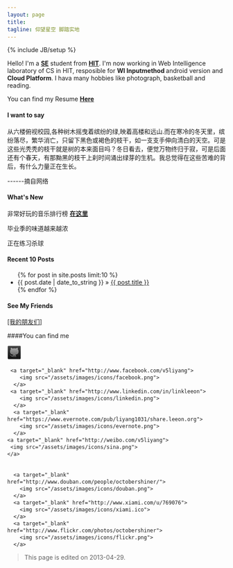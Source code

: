 ```yaml
---
layout: page
title: 
tagline: 仰望星空 脚踏实地
---
```

{% include JB/setup %}

Hello! I'm a <strong><a target="_blank" href="http://en.wikipedia.org/wiki/Software_engineering">SE</a></strong> student from <strong><a target="_blank" href="http://en.hit.edu.cn/" >HIT</a></strong>. I'm now working in Web Intelligence laboratory of CS in HIT, resposible for <strong>WI Inputmethod </strong>android version and <strong>Cloud Platform</strong>.
I hava many hobbies like photograph, basketball and reading.

You can find my Resume <strong><a target="_blank" href="/resume">Here</a></strong>

#### I want to say
从六楼俯视校园,各种树木摇曳着缤纷的绿,映着高楼和远山.而在寒冷的冬天里，缤纷落尽，繁华消亡，只留下黑色或褐色的枝干，如一支支手伸向清白的天空。可是这些光秃秃的枝干就是树的本来面目吗？冬日看去，便觉万物终归于寂，可是后面还有个春天，有那黝黑的枝干上刹时间涌出绿芽的生机。我总觉得在这些苦难的背后，有什么力量正在生长。

------摘自网络

#### What's New

非常好玩的音乐排行榜 <strong><a target="_blank" href="/musicrank.html"> 在这里</a></strong>

毕业季的味道越来越浓

正在练习杀球

#### Recent 10 Posts

<ul class="posts">
  <!--User limit to set the number of posts listed in the page-->
  {% for post in site.posts limit:10 %}
    <li><span>{{ post.date | date_to_string }}</span> &raquo; <a href="{{ BASE_PATH }}{{ post.url }}">{{ post.title }}</a></li>
  {% endfor %}
</ul>

#### See My Friends
<a href="/links.html">[我的朋友们]</a>



####You can find me
<p>
    <a target="_blank" href="http://github.com/leeon">
     <img src="/assets/images/icons/github.png">
    </a>

     <a target="_blank" href="http://www.facebook.com/v5liyang">
        <img src="/assets/images/icons/facebook.png">
      </a>
     <a target="_blank" href="http://www.linkedin.com/in/linkleeon">
        <img src="/assets/images/icons/linkedin.png">
      </a>
      <a target="_blank" href="https://www.evernote.com/pub/liyang1031/share.leeon.org">
        <img src="/assets/images/icons/evernote.png">
      </a>
    <a target="_blank" href="http://weibo.com/v5liyang">
     <img src="/assets/images/icons/sina.png">
    </a>
 

      <a target="_blank" href="http://www.douban.com/people/octobershiner/">
      	<img src="/assets/images/icons/douban.png">
      </a>
      <a target="_blank" href="http://www.xiami.com/u/769076">
        <img src="/assets/images/icons/xiami.ico">
      </a>
      <a target="_blank" href="http://www.flickr.com/photos/octobershiner">
        <img src="/assets/images/icons/flickr.png">
      </a>

</p>




>This page is edited on 2013-04-29.
